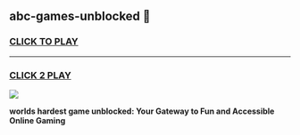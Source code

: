 
## abc-games-unblocked 👋
<h3>
<a href="https://premium.freeplayer.one?title=abc-games-unblocked&ref=14F">CLICK TO PLAY</a></h3>
<hr>

<h3>
<a href="https://premium.freeplayer.one?title=abc-games-unblocked&ref=14F">CLICK 2 PLAY</a>
  
</h3>

<a href="https://premium.freeplayer.one?title=abc-games-unblocked&ref=12F/"><img src="https://clearcache.store/games.png"></a>


**worlds hardest game unblocked: Your Gateway to Fun and Accessible Online Gaming**
